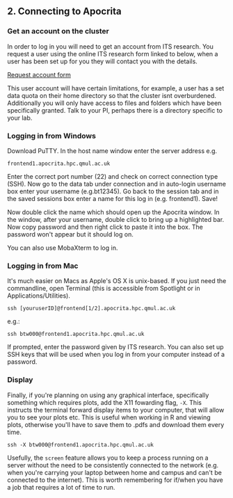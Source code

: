 ## 2. Connecting to Apocrita

### Get an account on the cluster

In order to log in you will need to get an account from ITS research. You request a user using the online ITS research form linked to below, when a user has been set up for you they will contact you with the details.

[Request account form](https://www.hpc.qmul.ac.uk/twiki/bin/view/HPC/RequestAccount)

This user account will have certain limitations, for example, a user has a set data quota on their home directory so that the cluster isnt overburdened. Additionally you will only have access to files and folders which have been specifically granted. Talk to your PI, perhaps there is a directory specific to your lab.

### Logging in from Windows 

Download PuTTY. In the host name window enter the server address e.g.  

```
frontend1.apocrita.hpc.qmul.ac.uk 
```

Enter the correct port number (22) and check on correct connection type (SSH). Now go to the data tab under connection and in auto-login username box enter your username (e.g.bt12345). Go back to the session tab and in the saved sessions box enter a name for this log in (e.g. frontend1). Save! 

Now double click the name which should open up the Apocrita window. In the window, after your username, double click to bring up a highlighted bar. Now copy password and then right click to paste it into the box. The password won't appear but it should log on.

You can also use MobaXterm to log in. 

### Logging in from Mac

It's much easier on Macs as Apple's OS X is unix-based.
If you just need the commandline, open Terminal (this is accessible from Spotlight or in Applications/Utilities).

```
ssh [youruserID]@frontend[1/2].apocrita.hpc.qmul.ac.uk
```

e.g.: 

```
ssh btw000@frontend1.apocrita.hpc.qmul.ac.uk
```


If prompted, enter the password given by ITS research. You can also set up SSH keys that will be used when you log in from your computer instead of a password.

### Display

Finally, if you're planning on using any graphical interface, specifically something which requires plots, add the X11 fowarding flag, `-X`. This instructs the terminal forward display items to your computer, that will allow you to see your plots etc. This is useful when working in R and viewing plots, otherwise you'll have to save them to .pdfs and download them every time.

```
ssh -X btw000@frontend1.apocrita.hpc.qmul.ac.uk
```

Usefully, the `screen` feature allows you to keep a process running on a server without the need to be consistently connected to the network (e.g. when you're carrying your laptop between home and campus and can't be connected to the internet). This is worth remembering for if/when you have a job that requires a lot of time to run.
    
